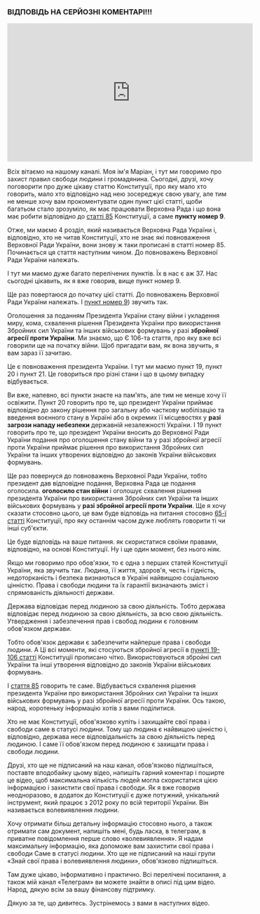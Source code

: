 ### ВІДПОВІДЬ НА СЕРЙОЗНІ КОМЕНТАРІ!!!

<div class="responsive-video"><iframe width="560" height="315" src="https://www.youtube.com/embed/I4hk4ertnrk" frameborder="0" allow="accelerometer; autoplay; encrypted-media; gyroscope; picture-in-picture" allowfullscreen></iframe></div>

Всіх вітаємо на нашому каналі. Моя ім'я Маріан, і тут ми говоримо про захист правил свободи людини і громадянина. Сьогодні, друзі, хочу поговорити про дуже цікаву статтю Конституції, про яку мало хто говорить, мало хто відповідно над нею зосереджує свою увагу, але тим не менше хочу вам прокоментувати один пункт цієї статті, щоби багатьом стало зрозуміло, як має працювати Верховна Рада і що вона має робити відповідно до [статті 85](https://zakon.rada.gov.ua/laws/show/254%D0%BA/96-%D0%B2%D1%80#n4465) Конституції, а саме **пункту номер 9**.

Отже, ми маємо 4 розділ, який називається Верховна Рада України і, відповідно, хто не читав Конституції, хто не знає які повноваження Верховної Ради України, вони знову ж таки прописані в статті номер 85. Починається ця стаття наступним чином. До повноважень Верховної Ради України належать.

І тут ми маємо дуже багато перелічених пунктів. Їх в нас є аж 37. Нас сьогодні цікавить, як я вже говорив, вище пункт номер 9.

Ще раз повертаюся до початку цієї статті. До повноважень Верховної Ради України належать. І [пункт номер 9](https://zakon.rada.gov.ua/laws/show/254%D0%BA/96-%D0%B2%D1%80#n4465)) звучить так.

Оголошення за поданням Президента України стану війни і укладення миру, кома, схвалення рішення Президента України про використання Збройних сил України та інших військових формувань у разі **збройної агресії проти України**. Ми знаємо, що Є 106-та стаття, про яку вже всі говорили ще на початку війни. Щоб пригадати вам, як вона звучить, я вам зараз її зачитаю.

Це є повноваження президента України. І тут ми маємо пункт 19, пункт 20 і пункт 21. Це говориться про різні стани і що в цьому випадку відбувається.

Ви вже, напевно, всі пункти знаєте на пам'ять, але тим не менше хочу її освіжити. Пункт 20 говорить про те, що президент України приймає відповідно до закону рішення про загальну або часткову мобілізацію та введення воєнного стану в Україні або в окремих її місцевостях у **разі загрози нападу небезпеки** державній незалежності України. І 19 пункт говорить про те, що президент України вносить до Верховної Ради України подання про оголошення стану війни та у разі збройної агресії проти України приймає рішення про використання Збройних сил України та інших утворених відповідно до законів України військових формувань.

Ще раз повернуся до повноважень Верховної Ради України, тобто президент дав відповідне подання, Верховна Рада це подання оголосила. **оголосило стан війни** і оголошує схвалення рішення президента України про використання Збройних сил України та інших військових формувань у **разі збройної агресії проти України**. Ще я хочу сказати стосовно цього, це вам буде відповідь на питання стосовно [65-ї статті](https://zakon.rada.gov.ua/laws/show/254%D0%BA/96-%D0%B2%D1%80#n4384) Конституції, про яку останнім часом дуже люблять говорити ті чи інші суб'єкти.

Це буде відповідь на ваше питання. як скористатися своїми правами, відповідно, на основі Конституції. Ну і ще один момент, без нього ніяк.

Якщо ми говоримо про обов'язки, то є одна з перших статей Конституції України, яка звучить так. Людина, її життя, здоров'я, честь і гідність, недоторканість і безпека визнаються в Україні найвищою соціальною цінністю. Права і свободи людини та їх гарантії визначають зміст і спрямованість діяльності держави.

Держава відповідає перед людиною за свою діяльність. Тобто держава відповідає перед людиною за свою діяльність, за всю свою діяльність. Утвердження і забезпечення прав і свобод людини є головним обов'язком держави.

Тобто обов'язок держави є забезпечити найперше права і свободи людини. А Ці всі моменти, які стосуються збройної агресії в [пункті 19-106 статті](https://zakon.rada.gov.ua/laws/show/254%D0%BA/96-%D0%B2%D1%80#n4644) Конституції прописано чітко. Використовуються збройні сил України та інші утворення відповідно до законів України військових формувань.

І [стаття 85](https://zakon.rada.gov.ua/laws/show/254%D0%BA/96-%D0%B2%D1%80#n4465) говорить те саме. Відбувається схвалення рішення президента України про використання Збройних сил України та інших військових формувань у разі збройної агресії проти України. Ось такою, народ, коротеньку інформацію хотів з вами поділитися.

Хто не має Конституції, обов'язково купіть і захищайте свої права і свободи саме в статусі людини. Тому що людина є найвищою цінністю і, відповідно, держава несе відповідальність за свою діяльність перед людиною. І саме її обов'язком перед людиною є захищати права і свободи людини.

Друзі, хто ще не підписаний на наш канал, обов'язково підпишіться, поставте вподобайку цьому відео, напишіть гарний коментар і поширте це відео, щоб максимальна кількість людей могла скористатися цією інформацією і захистити свої права і свободи. Як я вже говорив неодноразово, в додаток до Конституції є дуже потужний, унікальний інструмент, який працює з 2012 року по всій території України. Він називається волевиявлення людини.

Хочу отримати більш детальну інформацію стосовно нього, а також отримати сам документ, напишіть мені, будь ласка, в телеграм, в приватне повідомлення перше слово «волевиявлення». Я надам максимальну інформацію, яка допоможе вам захистити свої права і свободи Саме в статусі людини. Хто ще не підписаний на наші групи «Знай свої права і волевиявлення людини», обов'язково підпишіться.

Там дуже цікаво, інформативно і практично. Всі перелічені посилання, а також мій канал «Телеграм» ви можете знайти в описі під цим відео. Народ, дякую всім за вашу фінансову підтримку.

Дякую за те, що дивитесь. Зустрінемось з вами в наступних відео.
